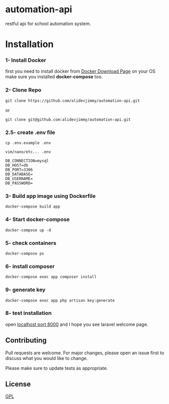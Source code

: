 # automation-api
restful api for school automation system.
# Installation
### 1- Install Docker
first you need to install docker from [Docker Download Page](https://docs.docker.com/get-docker/) on your OS</br>
make sure you installed **docker-compose** too.
### 2- Clone Repo
```
git clone https://github.com/alidevjimmy/automation-api.git
```
or
```
git clone git@github.com:alidevjimmy/automation-api.git
```
### 2.5- create .env file
```
cp .env.example .env
```
```
vim/nano/etc... .env
```

```
DB_CONNECTION=mysql
DB_HOST=db
DB_PORT=3306
DB_DATABASE=
DB_USERNAME=
DB_PASSWORD=
```

### 3- Build app image using Dockerfile
```
docker-compose build app
```
### 4- Start docker-compose
```
docker-compose up -d
```
### 5- check containers
```
docker-compose ps
```
### 6- install composer
```
docker-compose exec app composer install
```
### 9- generate key
```
docker-compose exec app php artisan key:generate
```
### 8- test installation
open [localhost port 8000](http://localhost:8000) and I hope you see laravel welcome page.
## Contributing
Pull requests are welcome. For major changes, please open an issue first to discuss what you would like to change.

Please make sure to update tests as appropriate.

## License
[GPL](https://www.gnu.org/licenses/old-licenses/gpl-2.0.en.html)